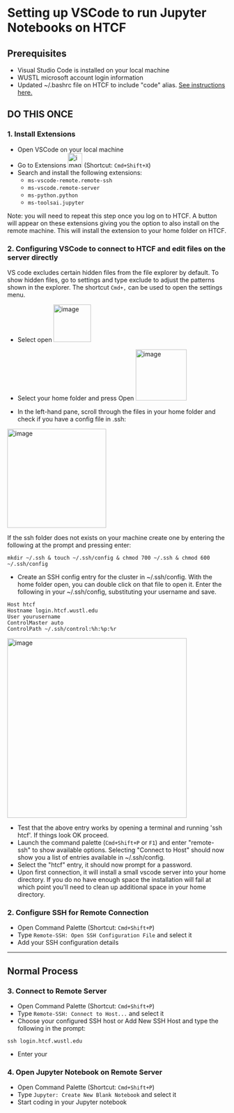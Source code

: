 # Setting up VSCode to run Jupyter Notebooks on HTCF

## Prerequisites
- Visual Studio Code is installed on your local machine
- WUSTL microsoft account login information
- Updated ~/.bashrc file on HTCF to include "code" alias. [See instructions here.](https://github.com/dbaldridge-lab/htcf/blob/main/bashrc-howto.md)

## DO THIS ONCE
### 1. Install Extensions 
- Open VSCode on your local machine
- Go to Extensions <img width="33" alt="image" src="https://github.com/dbaldridge-lab/htcf/assets/50468813/7b07ab0f-e68f-4b33-954b-2ac556c2ddb9">
(Shortcut: `Cmd+Shift+X`)
- Search and install the following extensions:
    - `ms-vscode-remote.remote-ssh`
    - `ms-vscode.remote-server`
    - `ms-python.python`
    - `ms-toolsai.jupyter`
      
Note: you will need to repeat this step once you log on to HTCF. A button will appear on these extensions giving you the option to also install on the remote machine. This will install the extension to your home folder on HTCF.

### 2. Configuring VSCode to connect to HTCF and edit files on the server directly
VS code excludes certain hidden files from the file explorer by default. To show hidden files, go to settings and type exclude to adjust the patterns shown in the explorer. The shortcut `Cmd+,` can be used to open the settings menu.

- Select open <img width="86" alt="image" src="https://github.com/dbaldridge-lab/htcf/assets/50468813/2ec5756e-5918-475e-b713-d0c0d1f41082">

- Select your home folder and press Open <img width="117" alt="image" src="https://github.com/dbaldridge-lab/htcf/assets/50468813/8409a121-5d79-406e-aa17-4098e159c7c8">

- In the left-hand pane, scroll through the files in your home folder and check if you have a config file in .ssh:

<img width="227" alt="image" src="https://github.com/dbaldridge-lab/htcf/assets/50468813/973bf943-5793-4684-bf90-1147b5054d08">

 If the ssh folder does not exists on your machine create one by entering the following at the prompt and pressing enter:

```mkdir ~/.ssh & touch ~/.ssh/config & chmod 700 ~/.ssh & chmod 600 ~/.ssh/config```

- Create an SSH config entry for the cluster in ~/.ssh/config. With the home folder open, you can double click on that file to open it. Enter the following in your ~/.ssh/config, substituting your username and save.
```
Host htcf
Hostname login.htcf.wustl.edu
User yourusername
ControlMaster auto
ControlPath ~/.ssh/control:%h:%p:%r
```


<img width="412" alt="image" src="https://github.com/dbaldridge-lab/htcf/assets/50468813/71b35525-cece-466f-b5f4-8bfd7a587f87">

- Test that the above entry works by opening a terminal and running 'ssh htcf'. If things look OK proceed. 
- Launch the command palette (`Cmd+Shift+P` or `F1`) and enter "remote-ssh" to show available options. Selecting "Connect to Host" should now show you a list of entries available in ~/.ssh/config. 
- Select the "htcf" entry, it should now prompt for a password. 
- Upon first connection, it will install a small vscode server into your home directory. If you do no have enough space the installation will fail at which point you'll need to clean up additional space in your home directory.
  
### 2. Configure SSH for Remote Connection
- Open Command Palette (Shortcut: `Cmd+Shift+P`)
- Type `Remote-SSH: Open SSH Configuration File` and select it
- Add your SSH configuration details

---

## Normal Process

### 3. Connect to Remote Server
- Open Command Palette (Shortcut: `Cmd+Shift+P`)
- Type `Remote-SSH: Connect to Host...` and select it
- Choose your configured SSH host or Add New SSH Host and type the following in the prompt:
```
ssh login.htcf.wustl.edu
``` 
- Enter your 

### 4. Open Jupyter Notebook on Remote Server
- Open Command Palette (Shortcut: `Cmd+Shift+P`)
- Type `Jupyter: Create New Blank Notebook` and select it
- Start coding in your Jupyter notebook
